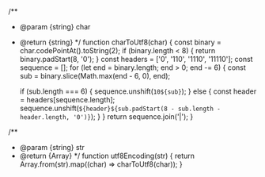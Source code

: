 /**
 * @param {string} char
 * @return {string}
 */
function charToUtf8(char) {
  const binary = char.codePointAt().toString(2);
  if (binary.length < 8) {
    return binary.padStart(8, '0');
  }
  const headers = ['0', '110', '1110', '11110'];
  const sequence = [];
  for (let end = binary.length; end > 0; end -= 6) {
    const sub = binary.slice(Math.max(end - 6, 0), end);

    if (sub.length === 6) {
      sequence.unshift(`10${sub}`);
    } else {
      const header = headers[sequence.length];
      sequence.unshift(`${header}${sub.padStart(8 - sub.length - header.length, '0')}`);
    }
  }
  return sequence.join('|');
}

/**
 * @param {string} str
 * @return {Array}
 */
function utf8Encoding(str) {
  return Array.from(str).map((char) => charToUtf8(char));
}